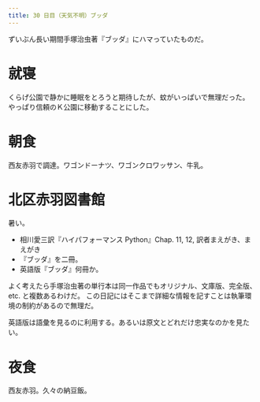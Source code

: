 ```yaml
---
title: 30 日目（天気不明）ブッダ
---
```


ずいぶん長い期間手塚治虫著『ブッダ』にハマっていたものだ。

# 就寝

くらげ公園で静かに睡眠をとろうと期待したが、蚊がいっぱいで無理だった。
やっぱり信頼のＫ公園に移動することにした。

# 朝食

西友赤羽で調達。ワゴンドーナツ、ワゴンクロワッサン、牛乳。

# 北区赤羽図書館

暑い。

* 相川愛三訳『ハイパフォーマンス Python』Chap. 11, 12, 訳者まえがき、まえがき
* 『ブッダ』を二冊。
* 英語版『ブッダ』何冊か。

よく考えたら手塚治虫著の単行本は同一作品でもオリジナル、文庫版、完全版、etc. と複数あるわけだ。
この日記にはそこまで詳細な情報を記すことは執筆環境の制約があるので無理だ。

英語版は語彙を見るのに利用する。あるいは原文とどれだけ忠実なのかを見たい。

# 夜食

西友赤羽。久々の納豆飯。
